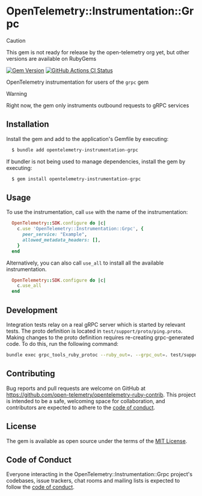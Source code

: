 # OpenTelemetry::Instrumentation::Grpc
> [!CAUTION]
> This gem is not ready for release by the open-telemetry org yet, but other versions are available on RubyGems

[![Gem Version](https://badge.fury.io/rb/opentelemetry-instrumentation-grpc.svg)](https://badge.fury.io/rb/opentelemetry-instrumentation-grpc)
[![GitHub Actions CI Status](https://github.com/hibachrach/opentelemetry-instrumentation-grpc/actions/workflows/main.yml/badge.svg)](https://github.com/hibachrach/opentelemetry-instrumentation-grpc/actions?query=branch%3Amain)

OpenTelemetry instrumentation for users of the `grpc` gem

> [!WARNING]
> Right now, the gem only instruments outbound requests to gRPC services

## Installation

Install the gem and add to the application's Gemfile by executing:

```sh
  $ bundle add opentelemetry-instrumentation-grpc
```

If bundler is not being used to manage dependencies, install the gem by executing:

```sh
  $ gem install opentelemetry-instrumentation-grpc
```

## Usage

To use the instrumentation, call `use` with the name of the instrumentation:

```ruby
  OpenTelemetry::SDK.configure do |c|
    c.use 'OpenTelemetry::Instrumentation::Grpc', {
      peer_service: "Example",
      allowed_metadata_headers: [],
    }
  end
```

Alternatively, you can also call `use_all` to install all the available
instrumentation.

```ruby
  OpenTelemetry::SDK.configure do |c|
    c.use_all
  end
```

## Development

Integration tests relay on a real gRPC server which is started by relevant tests. The proto definition is located in `test/support/proto/ping.proto`. Making changes to the proto definition requires re-creating grpc-generated code. To do this, run the following command:

```sh
bundle exec grpc_tools_ruby_protoc --ruby_out=. --grpc_out=. test/support/proto/ping.proto
```

## Contributing

Bug reports and pull requests are welcome on GitHub at https://github.com/open-telemetry/opentelemetry-ruby-contrib. This project is intended to be a safe, welcoming space for collaboration, and contributors are expected to adhere to the [code of conduct](https://github.com/open-telemetry/opentelemetry-ruby-contrib/blob/main/CODE_OF_CONDUCT.md).

## License

The gem is available as open source under the terms of the [MIT License](https://opensource.org/licenses/MIT).

## Code of Conduct

Everyone interacting in the OpenTelemetry::Instrumentation::Grpc project's codebases, issue trackers, chat rooms and mailing lists is expected to follow the [code of conduct](https://github.com/open-telemetry/opentelemetry-ruby-contrib/blob/main/CODE_OF_CONDUCT.md).
